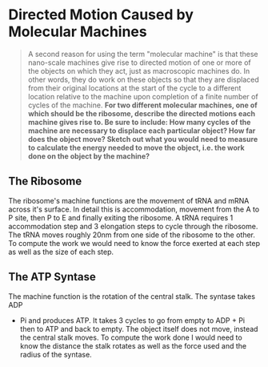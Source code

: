 # Directed Motion Caused by Molecular Machines

> A second reason for using the term "molecular machine" is that these
> nano-scale machines give rise to directed motion of one or more of the objects
> on which they act, just as macroscopic machines do. In other words, they do work
> on these objects so that they are displaced from their original locations at the
> start of the cycle to a different location relative to the machine upon
> completion of a finite number of cycles of the machine. __For two different
> molecular machines, one of which should be the ribosome, describe the directed
> motions each machine gives rise to. Be sure to include: How many cycles of the
> machine are necessary to displace each particular object? How far does the
> object move? Sketch out what you would need to measure to calculate the energy
> needed to move the object, i.e. the work done on the object by the machine?__

## The Ribosome ##

The ribosome's machine functions are the movement of tRNA and mRNA across it's
surface. In detail this is accommodation, movement from the A to P site, then P
to E and finally exiting the ribosome. A tRNA requires 1 accommodation step and
3 elongation steps to cycle through the ribosome. The tRNA moves roughly 20nm
from one side of the ribosome to the other. To compute the work we would need to
know the force exerted at each step as well as the size of each step.

## The ATP Syntase ##

The machine function is the rotation of the central stalk. The syntase takes ADP
+ Pi and produces ATP. It takes 3 cycles to go from empty to ADP + Pi then to
ATP and back to empty. The object itself does not move, instead the central
stalk moves. To compute the work done I would need to know the distance the
stalk rotates as well as the force used and the radius of the syntase.
